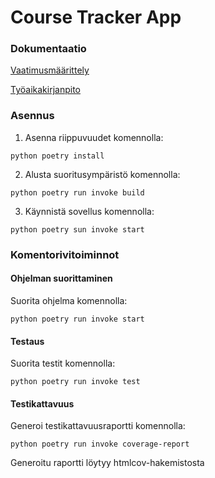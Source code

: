 # Course Tracker App

### Dokumentaatio

[Vaatimusmäärittely](https://github.com/juhana-peltomaa/ot-harjoitustyo/blob/master/dokumentaatio/vaatimusmaarittely.md)

[Työaikakirjanpito](https://github.com/juhana-peltomaa/ot-harjoitustyo/blob/master/dokumentaatio/tuntikirjanpito.md)

### Asennus

1. Asenna riippuvuudet komennolla:

```python poetry install```

2. Alusta suoritusympäristö komennolla:

```python poetry run invoke build```

3. Käynnistä sovellus komennolla:

```python poetry sun invoke start```

### Komentorivitoiminnot

#### Ohjelman suorittaminen

Suorita ohjelma komennolla:

```python poetry run invoke start```

#### Testaus
Suorita testit komennolla:

```python poetry run invoke test```

#### Testikattavuus
Generoi testikattavuusraportti komennolla:

```python poetry run invoke coverage-report```

Generoitu raportti löytyy htmlcov-hakemistosta
